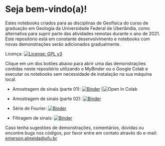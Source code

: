 # Seja bem-vindo(a)!

Estes notebooks criados para as disciplinas de Geofísica do curso de graduação em Geologia da Universidade Federal de Uberlândia, como alternativa para suprir parte das atividades remotas durante o ano de 2021. Este repositório está em constante desenvolvimento e notebooks com novas demonstrações serão adicionados gradualmente.

Licença: [![License: GPL v3](https://img.shields.io/badge/License-GPLv3-blue.svg)](https://www.gnu.org/licenses/gpl-3.0)

Clique em um dos botões abaixo para abrir uma das demonstrações contidas neste repositório utilizando o MyBinder ou o Google Colab e executar os notebooks sem necessidade de instalação na sua máquina local.

* Amostragem de sinais (parte 01): [![Binder](https://mybinder.org/badge_logo.svg)](https://mybinder.org/v2/gh/emrodalmeida/demoaulas/HEAD?filepath=Geofisica1%2Famostragem_parte1.ipynb)
[![Open In Colab](https://colab.research.google.com/github/emrodalmeida/demoaulas/blob/main/Geofisica1/amostragem_parte1.ipynb)


* Amostragem de sinais (parte 02): [![Binder](https://mybinder.org/badge_logo.svg)](https://mybinder.org/v2/gh/emrodalmeida/demoaulas/HEAD?filepath=Geofisica1%2Famostragem_parte1.ipynb)

* Série de Fourier:  [![Binder](https://mybinder.org/badge_logo.svg)](https://mybinder.org/v2/gh/emrodalmeida/demoaulas/HEAD?filepath=Geofisica1%2Fserie_fourier.ipynb)

* Filtragem de sinais: [![Binder](https://mybinder.org/badge_logo.svg)](https://mybinder.org/v2/gh/emrodalmeida/demoaulas/HEAD?filepath=Geofisica1%2Ffiltragem.ipynb)

Caso tenha sugestões de demonstrações, comentários, dúvidas ou encontre bugs nos códigos, por favor entre em contato através do e-mail: emerson.almeida@ufu.br